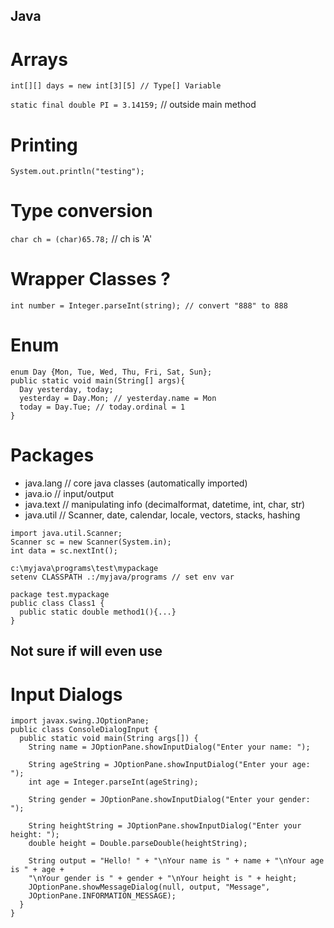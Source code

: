 ## Java

# Arrays

```
int[][] days = new int[3][5] // Type[] Variable
```

`static final double PI = 3.14159;` // outside main method

# Printing

`System.out.println("testing");`

# Type conversion

`char ch = (char)65.78;` // ch is 'A'

# Wrapper Classes ?

```
int number = Integer.parseInt(string); // convert "888" to 888
```

# Enum

```
enum Day {Mon, Tue, Wed, Thu, Fri, Sat, Sun};
public static void main(String[] args){
  Day yesterday, today;
  yesterday = Day.Mon; // yesterday.name = Mon
  today = Day.Tue; // today.ordinal = 1
}
```

# Packages

- java.lang // core java classes (automatically imported)
- java.io // input/output
- java.text // manipulating info (decimalformat, datetime, int, char, str)
- java.util // Scanner, date, calendar, locale, vectors, stacks, hashing

```
import java.util.Scanner;
Scanner sc = new Scanner(System.in);
int data = sc.nextInt();
```

```
c:\myjava\programs\test\mypackage
setenv CLASSPATH .:/myjava/programs // set env var

package test.mypackage
public class Class1 {
  public static double method1(){...}
}
```

## Not sure if will even use

# Input Dialogs

```
import javax.swing.JOptionPane;
public class ConsoleDialogInput {
  public static void main(String args[]) {
    String name = JOptionPane.showInputDialog("Enter your name: ");

    String ageString = JOptionPane.showInputDialog("Enter your age: ");
    int age = Integer.parseInt(ageString);

    String gender = JOptionPane.showInputDialog("Enter your gender: ");

    String heightString = JOptionPane.showInputDialog("Enter your height: ");
    double height = Double.parseDouble(heightString);

    String output = "Hello! " + "\nYour name is " + name + "\nYour age is " + age +
    "\nYour gender is " + gender + "\nYour height is " + height;
    JOptionPane.showMessageDialog(null, output, "Message",
    JOptionPane.INFORMATION_MESSAGE);
  }
}
```
